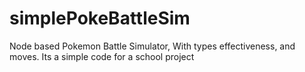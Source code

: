 # simplePokeBattleSim
Node based Pokemon Battle Simulator, With types effectiveness, and moves. Its a simple code for a school project
